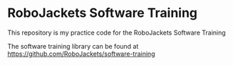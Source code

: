 # RoboJackets Software Training

This repository is my practice code for the RoboJackets Software Training

The software training library can be found at https://github.com/RoboJackets/software-training
